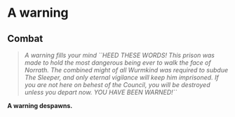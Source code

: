 # A warning







## Combat

>*A warning fills your mind \`\`HEED THESE WORDS!  This prison was made to hold the most dangerous being ever to walk the face of Norrath.  The combined might of all Wurmkind was required to subdue The Sleeper, and only eternal vigilance will keep him imprisoned.  If you are not here on behest of the Council, you will be destroyed unless you depart now.  YOU HAVE BEEN WARNED!\`\`*

**A warning despawns.**